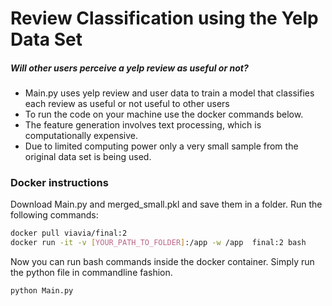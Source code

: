 # Review Classification using the Yelp Data Set
##### Will other users perceive a yelp review as useful or not?
- Main.py uses yelp review and user data to train a model that classifies each review as useful or not useful to other users
- To run the code on your machine use the docker commands below.
- The feature generation involves text processing, which is computationally expensive.
- Due to limited computing power only a very small sample from the original data set is being used.

### Docker instructions

Download Main.py and merged_small.pkl and save them in a folder. Run the following commands:

```sh
docker pull viavia/final:2
docker run -it -v [YOUR_PATH_TO_FOLDER]:/app -w /app  final:2 bash
```
Now you can run bash commands inside the docker container. Simply run the python file in commandline fashion.

```sh
python Main.py
```

